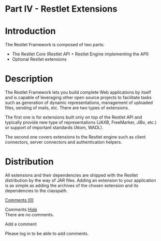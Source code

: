 Part IV - Restlet Extensions
============================

Introduction
============

The Restlet Framework is composed of two parts:

-   The Restlet Core (Restlet API + Restlet Engine implementing the API)
-   Optional Restlet extensions

Description
===========

The Restlet Framework lets you build complete Web applications by itself
and is capable of leveraging other open source projects to facilitate
tasks such as generation of dynamic representations, management of
uploaded files, sending of mails, etc. There are two types of
extensions.

The first one is for extensions built only on top of the Restlet API and
typically provide new type of representations (JAXB, FreeMarker, JiBx,
etc.) or support of important standards (Atom, WADL).

The second one covers extensions to the Restlet engine such as client
connectors, server connectors and authentication helpers.

Distribution
============

All extensions and their dependencies are shipped with the Restlet
distribution by the way of JAR files. Adding an extension to your
application is as simple as adding the archives of the chosen extension
and its dependencies to the classpath. 

[Comments
(0)](http://web.archive.org/web/20111106211947/http://wiki.restlet.org/docs_2.1/13-restlet/28-restlet.html#)

Comments
[Hide](http://web.archive.org/web/20111106211947/http://wiki.restlet.org/docs_2.1/13-restlet/28-restlet.html#)
\
There are no comments.

Add a comment

Please log in to be able to add comments.
